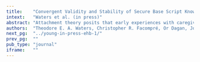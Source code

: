 ```yaml
---
title:    "Convergent Validity and Stability of Secure Base Script Knowledge from Late Adolescence to Midlife."
intext:   "Waters et al. (in press)"
abstract: "Attachment theory posits that early experiences with caregivers are made portable across development in the form of mental representations of attachment experiences. These representations, the secure base script included, are thought to be stable across time. Here, we present data from two studies. Study 1 (N = 141) examined the degree of empirical convergence between the two major measures of secure base script knowledge, both for the purposes of construct validation and to allow for the examination of stability using multiple methods and thus reducing common method variance. In Study 2, we examined stability of secure base script knowledge across a roughly 20-year period from late adolescence to midlife combining data from both a high- and normative-risk cohort (N = 113). Study 1 revealed evidence for convergent validity between the two measures of secure base script knowledge (r = .50). Study 2 revealed moderate rank-order stability across the two time points (r = .43), which was not moderated by cohort risk status. Taken together, the results from both studies support the prediction that attachment representations show moderate stability across early adulthood and into midlife. In addition, the data suggest that this stability is not attributable to common method variance."
authors:  "Theodore E. A. Waters, Christopher R. Facompré, Or Dagan, Jodi Martin, William F. Johnson, Ethan S. Young, Jessica Shankman, Yoojin Lee, Jeffry A. Simpson, & Glenn I. Roisman, G. I."
next_pg:  "../young-in-press-ehb-1/"
prev_pg:  ""
pub_type: "journal"
iframe:   ""
---
```

